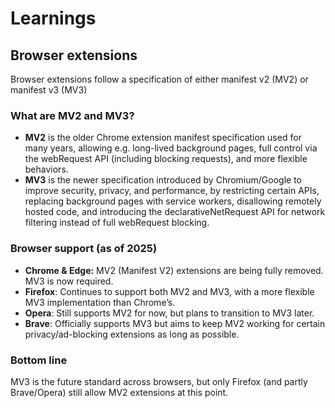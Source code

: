 # Learnings

## Browser extensions

Browser extensions follow a specification of either manifest v2 (MV2) or manifest v3 (MV3)

### What are MV2 and MV3?

* **MV2** is the older Chrome extension manifest specification used for many years, allowing e.g. long-lived background pages, full control via the webRequest API (including blocking requests), and more flexible behaviors.
* **MV3** is the newer specification introduced by Chromium/Google to improve security, privacy, and performance, by restricting certain APIs, replacing background pages with service workers, disallowing remotely hosted code, and introducing the declarativeNetRequest API for network filtering instead of full webRequest blocking.

### Browser support (as of 2025)

* **Chrome & Edge:** MV2 (Manifest V2) extensions are being fully removed. MV3 is now required.
* **Firefox**: Continues to support both MV2 and MV3, with a more flexible MV3 implementation than Chrome’s.
* **Opera**: Still supports MV2 for now, but plans to transition to MV3 later.
* **Brave**: Officially supports MV3 but aims to keep MV2 working for certain privacy/ad-blocking extensions as long as possible.

### Bottom line

MV3 is the future standard across browsers, but only Firefox (and partly Brave/Opera) still allow MV2 extensions at this point.
